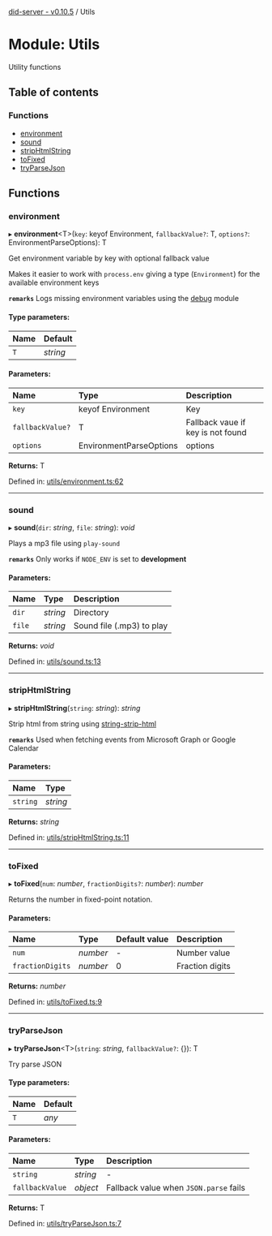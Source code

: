 [did-server - v0.10.5](../README.md) / Utils

# Module: Utils

Utility functions

## Table of contents

### Functions

- [environment](utils.md#environment)
- [sound](utils.md#sound)
- [stripHtmlString](utils.md#striphtmlstring)
- [toFixed](utils.md#tofixed)
- [tryParseJson](utils.md#tryparsejson)

## Functions

### environment

▸ **environment**<T\>(`key`: keyof Environment, `fallbackValue?`: T, `options?`: EnvironmentParseOptions): T

Get environment variable by key with optional fallback value

Makes it easier to work with `process.env` giving a type
(`Environment`) for the available environment keys

**`remarks`** Logs missing environment variables using the
[debug](https://www.npmjs.com/package/debug) module

#### Type parameters:

Name | Default |
:------ | :------ |
`T` | *string* |

#### Parameters:

Name | Type | Description |
:------ | :------ | :------ |
`key` | keyof Environment | Key   |
`fallbackValue?` | T | Fallback vaue if key is not found   |
`options` | EnvironmentParseOptions | options    |

**Returns:** T

Defined in: [utils/environment.ts:62](https://github.com/Puzzlepart/did/blob/dev/server/utils/environment.ts#L62)

___

### sound

▸ **sound**(`dir`: *string*, `file`: *string*): *void*

Plays a mp3 file using `play-sound`

**`remarks`** Only works if `NODE_ENV` is set to **development**

#### Parameters:

Name | Type | Description |
:------ | :------ | :------ |
`dir` | *string* | Directory   |
`file` | *string* | Sound file (.mp3) to play    |

**Returns:** *void*

Defined in: [utils/sound.ts:13](https://github.com/Puzzlepart/did/blob/dev/server/utils/sound.ts#L13)

___

### stripHtmlString

▸ **stripHtmlString**(`string`: *string*): *string*

Strip html from string using [string-strip-html](https://www.npmjs.com/package/string-strip-html)

**`remarks`** Used when fetching events from Microsoft Graph
or Google Calendar

#### Parameters:

Name | Type |
:------ | :------ |
`string` | *string* |

**Returns:** *string*

Defined in: [utils/stripHtmlString.ts:11](https://github.com/Puzzlepart/did/blob/dev/server/utils/stripHtmlString.ts#L11)

___

### toFixed

▸ **toFixed**(`num`: *number*, `fractionDigits?`: *number*): *number*

Returns the number in fixed-point notation.

#### Parameters:

Name | Type | Default value | Description |
:------ | :------ | :------ | :------ |
`num` | *number* | - | Number value   |
`fractionDigits` | *number* | 0 | Fraction digits    |

**Returns:** *number*

Defined in: [utils/toFixed.ts:9](https://github.com/Puzzlepart/did/blob/dev/server/utils/toFixed.ts#L9)

___

### tryParseJson

▸ **tryParseJson**<T\>(`string`: *string*, `fallbackValue?`: {}): T

Try parse JSON

#### Type parameters:

Name | Default |
:------ | :------ |
`T` | *any* |

#### Parameters:

Name | Type | Description |
:------ | :------ | :------ |
`string` | *string* | - |
`fallbackValue` | *object* | Fallback value when `JSON.parse` fails    |

**Returns:** T

Defined in: [utils/tryParseJson.ts:7](https://github.com/Puzzlepart/did/blob/dev/server/utils/tryParseJson.ts#L7)
